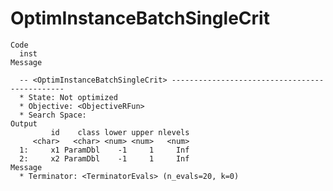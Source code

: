 # OptimInstanceBatchSingleCrit

    Code
      inst
    Message
      
      -- <OptimInstanceBatchSingleCrit> ----------------------------------------------
      * State: Not optimized
      * Objective: <ObjectiveRFun>
      * Search Space:
    Output
             id    class lower upper nlevels
         <char>   <char> <num> <num>   <num>
      1:     x1 ParamDbl    -1     1     Inf
      2:     x2 ParamDbl    -1     1     Inf
    Message
      * Terminator: <TerminatorEvals> (n_evals=20, k=0)


